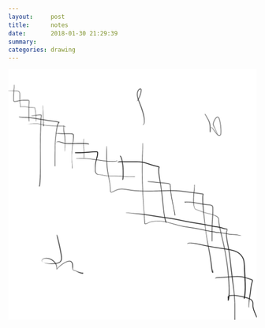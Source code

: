 ```yaml
---
layout:     post
title:      notes
date:       2018-01-30 21:29:39
summary:    
categories: drawing
---
```

![notes](/images/diary/notes.png ".")
